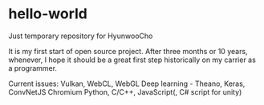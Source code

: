 # hello-world
Just temporary repository for HyunwooCho

It is my first start of open source project.
After three months or 10 years, whenever, I hope it should be a great first step historically on my carrier as a programmer.

Current issues:
Vulkan, WebCL, WebGL
Deep learning - Theano, Keras, ConvNetJS
Chromium
Python, C/C++, JavaScript(, C# script for unity)

